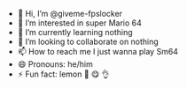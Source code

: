 - 👋 Hi, I’m @giveme-fpslocker
- 👀 I’m interested in super Mario 64
- 🌱 I’m currently learning nothing
- 💞️ I’m looking to collaborate on nothing
- 📫 How to reach me I just wanna play Sm64 
- 😄 Pronouns: he/him
- ⚡ Fun fact: lemon 🍋 😋 👌 

<!---
giveme-fpslocker/giveme-fpslocker is a ✨ special ✨ repository because its `README.md` (this file) appears on your GitHub profile.
You can click the Preview link to take a look at your changes.
--->
